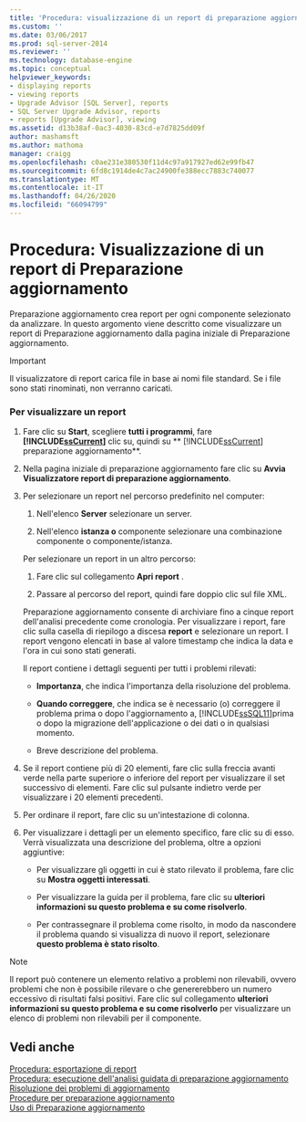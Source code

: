 ```yaml
---
title: 'Procedura: visualizzazione di un report di preparazione aggiornamento | Microsoft Docs'
ms.custom: ''
ms.date: 03/06/2017
ms.prod: sql-server-2014
ms.reviewer: ''
ms.technology: database-engine
ms.topic: conceptual
helpviewer_keywords:
- displaying reports
- viewing reports
- Upgrade Advisor [SQL Server], reports
- SQL Server Upgrade Advisor, reports
- reports [Upgrade Advisor], viewing
ms.assetid: d13b38af-0ac3-4030-83cd-e7d7825dd09f
author: mashamsft
ms.author: mathoma
manager: craigg
ms.openlocfilehash: c0ae231e380530f11d4c97a917927ed62e99fb47
ms.sourcegitcommit: 6fd8c1914de4c7ac24900fe388ecc7883c740077
ms.translationtype: MT
ms.contentlocale: it-IT
ms.lasthandoff: 04/26/2020
ms.locfileid: "66094799"
---
```

# <a name="how-to-view-an-upgrade-advisor-report"></a>Procedura: Visualizzazione di un report di Preparazione aggiornamento
  Preparazione aggiornamento crea report per ogni componente selezionato da analizzare. In questo argomento viene descritto come visualizzare un report di Preparazione aggiornamento dalla pagina iniziale di Preparazione aggiornamento.  
  
> [!IMPORTANT]  
>  Il visualizzatore di report carica file in base ai nomi file standard. Se i file sono stati rinominati, non verranno caricati.  
  
### <a name="to-view-a-report"></a>Per visualizzare un report  
  
1.  Fare clic su **Start**, scegliere **tutti i programmi**, fare **[!INCLUDE[ssCurrent](../../includes/sscurrent-md.md)]** clic su, quindi su ** [!INCLUDE[ssCurrent](../../includes/sscurrent-md.md)] preparazione aggiornamento**.  
  
2.  Nella pagina iniziale di preparazione aggiornamento fare clic su **Avvia Visualizzatore report di preparazione aggiornamento**.  
  
3.  Per selezionare un report nel percorso predefinito nel computer:  
  
    1.  Nell'elenco **Server** selezionare un server.  
  
    2.  Nell'elenco **istanza o** componente selezionare una combinazione componente o componente/istanza.  
  
     Per selezionare un report in un altro percorso:  
  
    1.  Fare clic sul collegamento **Apri report** .  
  
    2.  Passare al percorso del report, quindi fare doppio clic sul file XML.  
  
     Preparazione aggiornamento consente di archiviare fino a cinque report dell'analisi precedente come cronologia. Per visualizzare i report, fare clic sulla casella di riepilogo a discesa **report** e selezionare un report. I report vengono elencati in base al valore timestamp che indica la data e l'ora in cui sono stati generati.  
  
     Il report contiene i dettagli seguenti per tutti i problemi rilevati:  
  
    -   **Importanza**, che indica l'importanza della risoluzione del problema.  
  
    -   **Quando correggere**, che indica se è necessario (o) correggere il problema prima o dopo l'aggiornamento a, [!INCLUDE[ssSQL11](../../includes/sssql11-md.md)]prima o dopo la migrazione dell'applicazione o dei dati o in qualsiasi momento.  
  
    -   Breve descrizione del problema.  
  
4.  Se il report contiene più di 20 elementi, fare clic sulla freccia avanti verde nella parte superiore o inferiore del report per visualizzare il set successivo di elementi. Fare clic sul pulsante indietro verde per visualizzare i 20 elementi precedenti.  
  
5.  Per ordinare il report, fare clic su un'intestazione di colonna.  
  
6.  Per visualizzare i dettagli per un elemento specifico, fare clic su di esso. Verrà visualizzata una descrizione del problema, oltre a opzioni aggiuntive:  
  
    -   Per visualizzare gli oggetti in cui è stato rilevato il problema, fare clic su **Mostra oggetti interessati**.  
  
    -   Per visualizzare la guida per il problema, fare clic su **ulteriori informazioni su questo problema e su come risolverlo**.  
  
    -   Per contrassegnare il problema come risolto, in modo da nascondere il problema quando si visualizza di nuovo il report, selezionare **questo problema è stato risolto**.  
  
> [!NOTE]  
>  Il report può contenere un elemento relativo a problemi non rilevabili, ovvero problemi che non è possibile rilevare o che genererebbero un numero eccessivo di risultati falsi positivi. Fare clic sul collegamento **ulteriori informazioni su questo problema e su come risolverlo** per visualizzare un elenco di problemi non rilevabili per il componente.  
  
## <a name="see-also"></a>Vedi anche  
 [Procedura: esportazione di report](../../../2014/sql-server/install/how-to-export-reports.md)   
 [Procedura: esecuzione dell'analisi guidata di preparazione aggiornamento](../../../2014/sql-server/install/how-to-run-the-upgrade-advisor-analysis-wizard.md)   
 [Risoluzione dei problemi di aggiornamento](../../../2014/sql-server/install/resolving-upgrade-issues.md)   
 [Procedure per preparazione aggiornamento](../../../2014/sql-server/install/upgrade-advisor-how-to-topics.md)   
 [Uso di Preparazione aggiornamento](../../../2014/sql-server/install/working-with-upgrade-advisor.md)  
  
  
